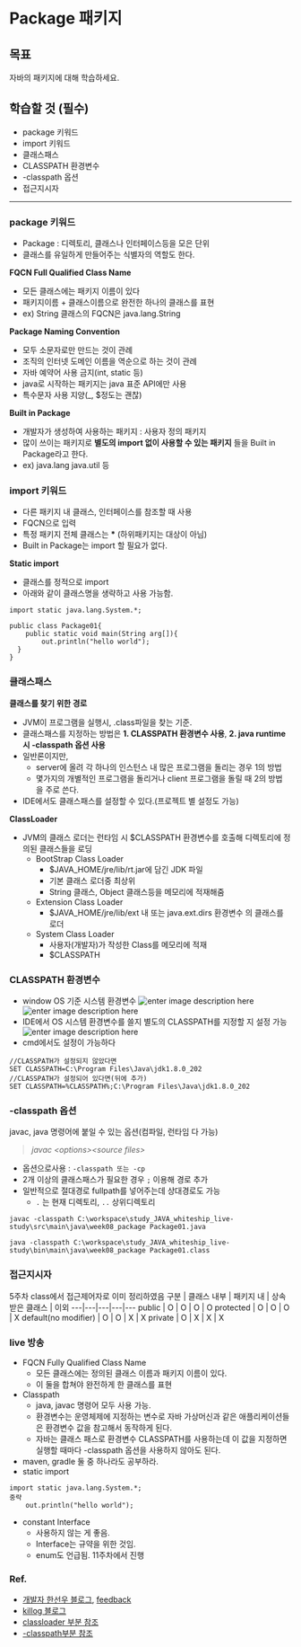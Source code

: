 # Package 패키지

## 목표

자바의 패키지에 대해 학습하세요.

## 학습할 것 (필수)

-   package 키워드
-   import 키워드
-   클래스패스
-   CLASSPATH 환경변수
-   -classpath 옵션
-   접근지시자
---
### package 키워드
 - Package : 디렉토리, 클래스나 인터페이스등을 모은 단위 
 - 클래스를 유일하게 만들어주는 식별자의 역할도 한다. 

**FQCN Full Qualified Class Name**
 - 모든 클래스에는 패키지 이름이 있다
 - 패키지이름 + 클래스이름으로 완전한 하나의 클래스를 표현
 - ex) String 클래스의 FQCN은 java.lang.String

 **Package Naming Convention**
 - 모두 소문자로만 만드는 것이 관례
 - 조직의 인터넷 도메인 이름을 역순으로 하는 것이 관례
 - 자바 예약어 사용 금지(int, static 등)
 - java로 시작하는 패키지는 java 표준 API에만 사용
 - 특수문자 사용 지양(_, $정도는 괜찮)

 **Built in Package**
 - 개발자가 생성하여 사용하는 패키지 : 사용자 정의 패키지
 - 많이 쓰이는 패키지로 **별도의 import 없이 사용할 수 있는 패키지** 들을 Built in Package라고 한다.
 - ex) java.lang  java.util 등

### import 키워드
 - 다른 패키지 내 클래스, 인터페이스를 참조할 때 사용
 - FQCN으로 입력
 - 특정 패키지 전체 클래스는 **\*** (하위패키지는 대상이 아님)
 - Built in Package는 import 할 필요가 없다.

**Static import**
 - 클래스를 정적으로  import
 - 아래와 같이 클래스명을 생략하고 사용 가능함.
```
import static java.lang.System.*;  
  
public class Package01{  
    public static void main(String arg[]){  
        out.println("hello world");  
  }  
}
```

### 클래스패스
**클래스를 찾기 위한 경로**
- JVM이 프로그램을 실행시, .class파일을 찾는 기준.
 - 클래스패스를 지정하는 방법은 **1. CLASSPATH 환경변수 사용**, **2. java runtime 시  -classpath 옵션 사용**
- 일반론이지만,
	 * server에 올려 각 하나의 인스턴스 내 많은 프로그램을 돌리는 경우 1의 방법
	 * 몇가지의 개별적인 프로그램을 돌리거나 client 프로그램을 돌릴 때 2의 방법 을 주로 쓴다.
 - IDE에서도 클래스패스를 설정할 수 있다.(프로젝트 별 설정도 가능)

**ClassLoader**
 - JVM의 클래스 로더는 런타임 시 $CLASSPATH 환경변수를 호출해 디렉토리에 정의된 클래스들을 로딩
	 * BootStrap Class Loader
		 + $JAVA_HOME/jre/lib/rt.jar에 담긴 JDK 파일
		 + 기본 클래스 로더중 최상위
		 + String 클래스, Object 클래스등을 메모리에 적재해줌
	 * Extension Class Loader
		 + $JAVA_HOME/jre/lib/ext 내 또는 java.ext.dirs 환경변수 의 클래스를 로더
	 * System Class Loader
		 + 사용자(개발자)가 작성한 Class를 메모리에 적재
		 + $CLASSPATH

### CLASSPATH 환경변수
 - window OS 기준 시스템 환경변수 
![enter image description here](https://github.com/myBabyGrand/study_JAVA_whiteship_live-study/blob/main/images/JAVA_HOME.png?raw=true)
![enter image description here](https://github.com/myBabyGrand/study_JAVA_whiteship_live-study/blob/main/images/path.png?raw=true)
 - IDE에서 OS 시스템 환경변수를 쓸지 별도의 CLASSPATH를 지정할 지 설정 가능
![enter image description here](https://github.com/myBabyGrand/study_JAVA_whiteship_live-study/blob/main/images/IDE.png?raw=true)
 - cmd에서도 설정이 가능하다
```
//CLASSPATH가 설정되지 않았다면
SET CLASSPATH=C:\Program Files\Java\jdk1.8.0_202
//CLASSPATH가 설정되어 있다면(뒤에 추가)
SET CLASSPATH=%CLASSPATH%;C:\Program Files\Java\jdk1.8.0_202
```

### -classpath 옵션
javac, java 명령어에 붙일 수 있는 옵션(컴파일, 런타임 다 가능)
> *javac \<options>\<source files>*

- 옵션으로사용 :  ```-classpath 또는 -cp```
- 2개 이상의 클래스패스가 필요한 경우 ```;``` 이용해 경로 추가
- 일반적으로 절대경로 fullpath를 넣어주는데 상대경로도 가능
	* ```.``` 는 현재 디렉토리, ```..``` 상위디렉토리
```
javac -classpath C:\workspace\study_JAVA_whiteship_live-study\src\main\java\week08_package Package01.java

java -classpath C:\workspace\study_JAVA_whiteship_live-study\bin\main\java\week08_package Package01.class

```
### 접근지시자
5주차 class에서 접근제어자로 이미 정리하였음
구분 | 클래스 내부 | 패키지 내 | 상속받은 클래스 | 이외
---|---|---|---|---
public | O | O | O | O
protected | O | O | O | X
default(no modifier) | O | O | X | X
private | O | X | X | X

### live 방송
 - FQCN Fully Qualified Class Name
	 *	모든 클래스에는 정의된 클래스 이름과 패키지 이름이 있다. 
	 *	이 둘을 합쳐야 완전하게 한 클래스를 표현
 - Classpath
	 *	java, javac 명령어 모두 사용 가능.
	 *	환경변수는 운영체제에 지정하는 변수로 자바 가상머신과 같은 애플리케이션들은 환경변수 값을 참고해서 동작하게 된다. 
	 *	자바는 클래스 패스로 환경변수 CLASSPATH를 사용하는데 이 값을 지정하면 실행할 때마다 -classpath 옵션을 사용하지 않아도 된다.  
- maven, gradle 둘 중 하나라도 공부하라.
- static import
```
import static java.lang.System.*;
중략
	out.println("hello world");
```
- constant Interface
	* 사용하지 않는 게 좋음. 
	*  Interface는 규약을 위한 것임.
	* enum도 언급됨. 11주차에서 진행

### Ref.
- [개발자 한선우 블로그](https://yadon079.github.io/2020/java%20study%20halle/week-07), [feedback](https://yadon079.github.io/2021/java%20study%20halle/week-07-feedback)
- [killog 블로그](https://kils-log-of-develop.tistory.com/430)
- [classloader 부분 참조](https://www.notion.so/ed8e346f88f54849a06ff968b1877ca5)
- [-classpath부분 참조](https://velog.io/@kwj1270/%ED%8C%A8%ED%82%A4%EC%A7%80#classpath-%ED%99%98%EA%B2%BD%EB%B3%80%EC%88%98)